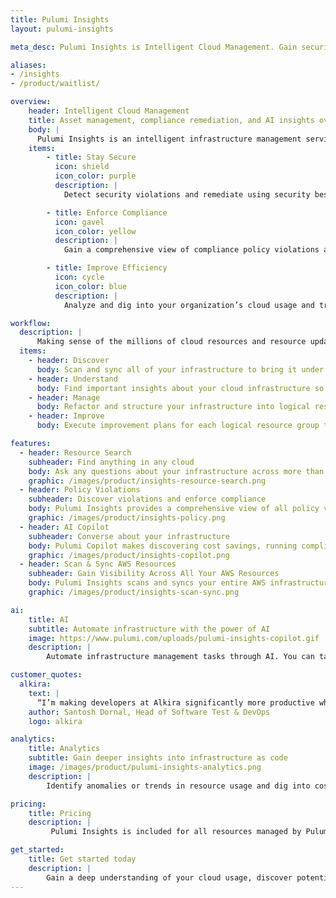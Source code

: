 ```yaml
---
title: Pulumi Insights
layout: pulumi-insights

meta_desc: Pulumi Insights is Intelligent Cloud Management. Gain security, compliance, and cost insights into your cloud, and automatically remediate issues.

aliases:
- /insights
- /product/waitlist/

overview:
    header: Intelligent Cloud Management
    title: Asset management, compliance remediation, and AI insights over the cloud
    body: |
      Pulumi Insights is an intelligent infrastructure management service to discover, understand, manage, and improve any cloud infrastructure, including resources not provisioned by Pulumi IaC such as AWS CloudFormation, Microsoft ARM, HashiCorp Terraform, or even manually. Insights improves security, compliance, and efficiency through AI-powered asset and compliance management. 
    items:
        - title: Stay Secure
          icon: shield
          icon_color: purple
          description: |
            Detect security violations and remediate using security best practices.  

        - title: Enforce Compliance
          icon: gavel
          icon_color: yellow
          description: |
            Gain a comprehensive view of compliance policy violations across your organization and automate remediation. 

        - title: Improve Efficiency
          icon: cycle
          icon_color: blue
          description: |
            Analyze and dig into your organization’s cloud usage and trends to optimize costs and improve productivity. 

workflow:
  description: |
      Making sense of the millions of cloud resources and resource updates per month, across hundreds of clouds, regions, and accounts is hard. Pulumi Insights provides you with the tools to to navigate all four phases of infrastructure management
  items:
    - header: Discover
      body: Scan and sync all of your infrastructure to bring it under a single pane of glass, so you can understand the structure and status of your cloud footprint. 
    - header: Understand
      body: Find important insights about your cloud infrastructure so you can reach your business objectives faster. 
    - header: Manage
      body: Refactor and structure your infrastructure into logical resource groups that map key insights with business needs. 
    - header: Improve
      body: Execute improvement plans for each logical resource group to support business priorities. 

features:
  - header: Resource Search
    subheader: Find anything in any cloud
    body: Ask any questions about your infrastructure across more than 100 clouds, using either structured search queries or natural language prompts. Search helps you find that needle in the haystack – locating a single resource across many clouds and environments – as well as running sophisticated queries such as tracking down untagged or expensive resources across the whole organization.
    graphic: /images/product/insights-resource-search.png
  - header: Policy Violations
    subheader: Discover violations and enforce compliance
    body: Pulumi Insights provides a comprehensive view of all policy violations across your organization, helping you maintain visibility and control over your infrastructure.
    graphic: /images/product/insights-policy.png
  - header: AI Copilot
    subheader: Converse about your infrastructure
    body: Pulumi Copilot makes discovering cost savings, running compliance checks, and debugging deployments across your Kubernetes resources as easy as typing a question. 
    graphic: /images/product/insights-copilot.png
  - header: Scan & Sync AWS Resources
    subheader: Gain Visibility Across All Your AWS Resources
    body: Pulumi Insights scans and syncs your entire AWS infrastructure, including resources not managed Pulumi IaC. This brings all the features of Pulumi Insights to all your organization’s cloud infrastructure.
    graphic: /images/product/insights-scan-sync.png

ai:
    title: AI
    subtitle: Automate infrastructure with the power of AI
    image: https://www.pulumi.com/uploads/pulumi-insights-copilot.gif
    description: |
        Automate infrastructure management tasks through AI. You can tap into the Pulumi Copilot's deep understanding of your user and organization context to gain visibility into your team's activity, discover cost saving opportunities, get compliant, and debug cloud failures. 

customer_quotes:
  alkira:
    text: |
      “I’m making developers at Alkira significantly more productive while also making my job easier using Pulumi’s IaC platform and features like Pulumi Insights and Deployments. I can get developers using IaC immediately with Pulumi Deployments and its GitHub integration, while Pulumi Insights makes it really easy to find idle developer environments that need to be shut down, which reduces our cloud costs.”
    author: Santosh Dornal, Head of Software Test & DevOps
    logo: alkira

analytics:
    title: Analytics
    subtitle: Gain deeper insights into infrastructure as code
    image: /images/product/pulumi-insights-analytics.png
    description: |
        Identify anomalies or trends in resource usage and dig into cost, security, and [compliance](/compliance/) concerns. You can programmatically query a REST API to add automation around search results or to integrate with internal platforms and dashboards. You can export data to other data warehouses including Snowflake, Amazon Redshift, Google BigQuery and Azure Synapse. You also have built-in dashboards that give you key insights about cloud usage.

pricing:
    title: Pricing
    description: |
         Pulumi Insights is included for all resources managed by Pulumi Cloud. 

get_started:
    title: Get started today
    description: |
        Gain a deep understanding of your cloud usage, discover potential cost savings opportunities, and enforce compliance and security policies across your entire cloud.
---
```

